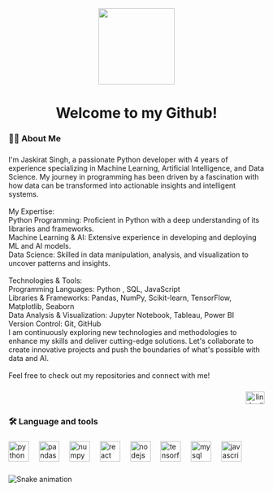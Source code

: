 <div align="center">
  <img height="150" src="https://media.licdn.com/dms/image/D4D16AQFcpwUEJI8kvw/profile-displaybackgroundimage-shrink_350_1400/0/1692630683174?e=1722470400&v=beta&t=9qpNzm8LqZkIGscl64VVS031kJC_plRlbDpqn1dY3YI"  />
</div>

###

<h1 align="center">Welcome to my Github!</h1>

###

<h3 align="left">👩‍💻  About Me</h3>

###

<p align="left">I'm Jaskirat Singh, a passionate Python developer with 4 years of experience specializing in Machine Learning, Artificial Intelligence, and Data Science. My journey in programming has been driven by a fascination with how data can be transformed into actionable insights and intelligent systems.<br><br>My Expertise:<br>Python Programming: Proficient in Python with a deep understanding of its libraries and frameworks.<br>Machine Learning & AI: Extensive experience in developing and deploying ML and AI models.<br>Data Science: Skilled in data manipulation, analysis, and visualization to uncover patterns and insights.<br><br>Technologies & Tools:<br>Programming Languages: Python , SQL, JavaScript<br>Libraries & Frameworks: Pandas, NumPy, Scikit-learn, TensorFlow, Matplotlib, Seaborn<br>Data Analysis & Visualization: Jupyter Notebook, Tableau, Power BI<br>Version Control: Git, GitHub<br>I am continuously exploring new technologies and methodologies to enhance my skills and deliver cutting-edge solutions. Let's collaborate to create innovative projects and push the boundaries of what's possible with data and AI.<br><br>Feel free to check out my repositories and connect with me!</p>

###

<div align="right">
  <img src="https://raw.githubusercontent.com/maurodesouza/profile-readme-generator/master/src/assets/icons/social/linkedin/default.svg" width="37" height="25" alt="linkedin logo"  />
</div>

###

<h3 align="left">🛠 Language and tools</h3>

###

<div align="left">
  <img src="https://skillicons.dev/icons?i=py" height="40" alt="python logo"  />
  <img width="12" />
  <img src="https://cdn.simpleicons.org/pandas/150458" height="40" alt="pandas logo"  />
  <img width="12" />
  <img src="https://cdn.simpleicons.org/numpy/013243" height="40" alt="numpy logo"  />
  <img width="12" />
  <img src="https://skillicons.dev/icons?i=react" height="40" alt="react logo"  />
  <img width="12" />
  <img src="https://skillicons.dev/icons?i=nodejs" height="40" alt="nodejs logo"  />
  <img width="12" />
  <img src="https://skillicons.dev/icons?i=tensorflow" height="40" alt="tensorflow logo"  />
  <img width="12" />
  <img src="https://cdn.simpleicons.org/mysql/4479A1" height="40" alt="mysql logo"  />
  <img width="12" />
  <img src="https://cdn.simpleicons.org/javascript/F7DF1E" height="40" alt="javascript logo"  />
</div>

###

<img src="https://raw.githubusercontent.com/Jaxkirat/Jaxkirat/output/snake.svg" alt="Snake animation" />

###

